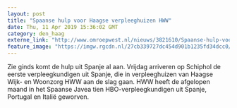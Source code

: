 ```yaml
---
layout: post
title: "Spaanse hulp voor Haagse verpleeghuizen HWW"
date: Thu, 11 Apr 2019 15:36:02 GMT
category: den_haag
externe_link: "http://www.omroepwest.nl/nieuws/3821610/Spaanse-hulp-voor-Haagse-verpleeghuizen-HWW"
feature_image: "https://imgw.rgcdn.nl/27cb339727dc454d901b1235fd34dcc0/opener/3821627.jpg"
---
```


Zie ginds komt de hulp uit Spanje al aan. Vrijdag arriveren op Schiphol de eerste verpleegkundigen uit Spanje, die in verpleeghuizen van Haagse Wijk- en Woonzorg HWW  aan de slag gaan. HWW heeft de afgelopen maand in het Spaanse Javea tien HBO-verpleegkundigen uit Spanje, Portugal en Italië geworven.
